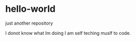 # hello-world
just another repository 

I donot know what Im doing 
I am self teching muslf to code. 
